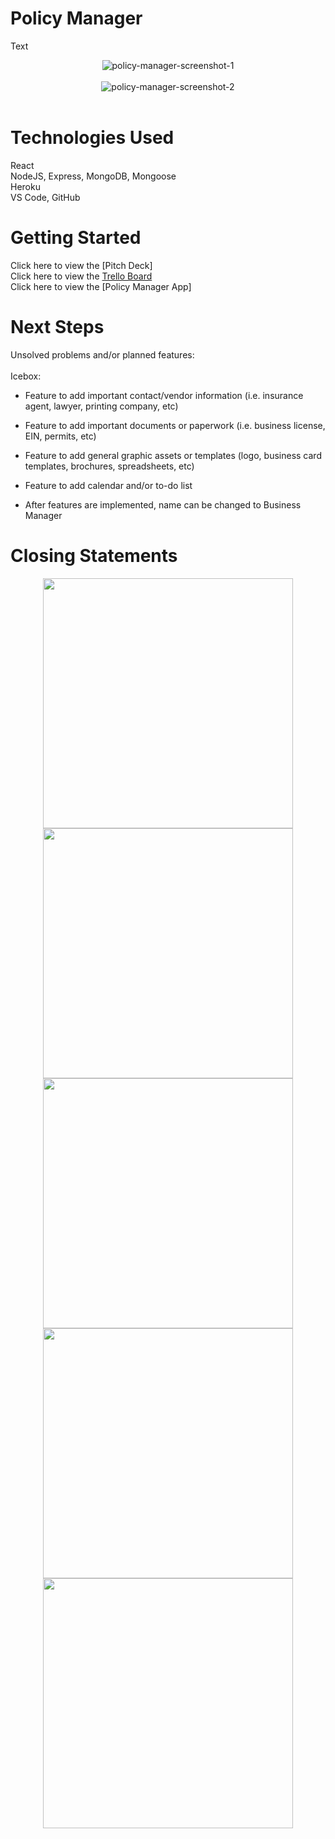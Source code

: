 # **Policy Manager**
Text 
<br/>

<div style="text-align:center"><img src="https://via.placeholder.com/350x150" title="policy-manager-screenshot-1"/></div>
<br/>
<div style="text-align:center"><img src="https://via.placeholder.com/350x150" title="policy-manager-screenshot-2"/></div>
<br/>

# **Technologies Used**
React
<br/>
NodeJS, Express, MongoDB, Mongoose
<br/>
Heroku
<br/>
VS Code, GitHub
<br/>

# **Getting Started**
Click here to view the [Pitch Deck]
<br/>
Click here to view the [Trello Board](https://trello.com/b/kcDtswHz/project-4-policy-manager)
<br/>
Click here to view the [Policy Manager App]
<br/>

# **Next Steps**
Unsolved problems and/or planned features:
<br/>
<br/>
Icebox:
<br/>
* Feature to add important contact/vendor information (i.e. insurance agent, lawyer, printing company, etc)

* Feature to add important documents or paperwork (i.e. business license, EIN, permits, etc)

* Feature to add general graphic assets or templates (logo, business card templates, brochures, spreadsheets, etc)

* Feature to add calendar and/or to-do list

* After features are implemented, name can be changed to Business Manager

# **Closing Statements**
<center> 
<img src="https://media.giphy.com/media/3o6ZtlGkjeschymLNm/giphy.gif" style="width: 400px">
<br>
<img src="https://media.giphy.com/media/ENagATV1Gr9eg/giphy.gif" style="width: 400px">
<br>
<img src="https://media.giphy.com/media/87NS05bya11mg/giphy.gif" style="width: 400px">
<br>
<img src="https://media.giphy.com/media/13py6c5BSnBkic/giphy.gif" style="width: 400px">
<br>
<img src="https://media.giphy.com/media/3owzVWemUV63IBD3eU/giphy.gif" style="width: 400px">